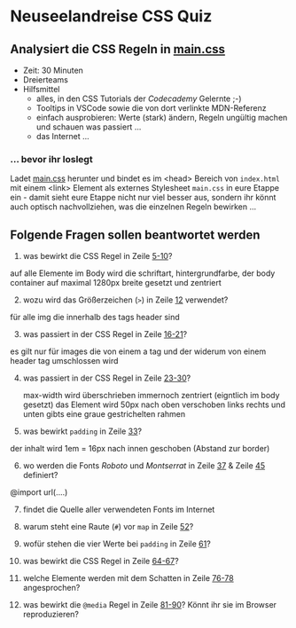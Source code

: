 # Neuseelandreise CSS Quiz

## Analysiert die CSS Regeln in [main.css](https://github.com/webmapping/nz/blob/main/main.css)

- Zeit: 30 Minuten
- Dreierteams
- Hilfsmittel
    - alles, in den CSS Tutorials der *Codecademy* Gelernte ;-)
    - Tooltips in VSCode sowie die von dort verlinkte MDN-Referenz
    - einfach ausprobieren: Werte (stark) ändern, Regeln ungültig machen und schauen was passiert ...
    - das Internet ...

### ... bevor ihr loslegt

Ladet [main.css](https://github.com/webmapping/nz/blob/main/main.css) herunter und bindet es im &lt;head> Bereich von `index.html` mit einem &lt;link> Element als externes Stylesheet `main.css` in eure Etappe ein - damit sieht eure Etappe nicht nur viel besser aus, sondern ihr könnt auch optisch nachvollziehen, was die einzelnen Regeln bewirken ...

## Folgende Fragen sollen beantwortet werden

1. was bewirkt die CSS Regel in Zeile [5-10](https://github.com/webmapping/nz/blob/main/main.css#L5-L10)?

auf alle Elemente im Body wird die schriftart, hintergrundfarbe, der body container auf maximal 1280px breite gesetzt und zentriert

2. wozu wird das Größerzeichen (`>`) in Zeile [12](https://github.com/webmapping/nz/blob/main/main.css#L12) verwendet?

für alle img die innerhalb des tags header sind

3. was passiert in der CSS Regel in Zeile [16-21](https://github.com/webmapping/nz/blob/main/main.css#L16-L21)?

es gilt nur für images die von einem a tag und der widerum von einem header tag umschlossen wird

4. was passiert in der CSS Regel in Zeile [23-30](https://github.com/webmapping/nz/blob/main/main.css#L23-L30)?

    max-width wird überschrieben
    immernoch zentriert (eigntlich im body gesetzt)
    das Element wird 50px nach oben verschoben
    links rechts und unten gibts eine graue gestrichelten rahmen

5. was bewirkt `padding` in Zeile [33](https://github.com/webmapping/nz/blob/main/main.css#L33)?

der inhalt wird 1em = 16px nach innen geschoben (Abstand zur border)

6. wo werden die Fonts *Roboto* und *Montserrat* in Zeile [37](https://github.com/webmapping/nz/blob/main/main.css#L37) & Zeile [45](https://github.com/webmapping/nz/blob/main/main.css#L45) definiert?

@import url(....)



7. findet die Quelle aller verwendeten Fonts im Internet
8. warum steht eine Raute (`#`) vor `map` in Zeile [52](https://github.com/webmapping/nz/blob/main/main.css#L52)?


9. wofür stehen die vier Werte bei `padding` in Zeile [61](https://github.com/webmapping/nz/blob/main/main.css#L61)?
10. was bewirkt die CSS Regel in Zeile [64-67](https://github.com/webmapping/nz/blob/main/main.css#L64-L67)?
11. welche Elemente werden mit dem Schatten in Zeile [76-78](https://github.com/webmapping/nz/blob/main/main.css#L76-L78) angesprochen?
12. was bewirkt die `@media` Regel in Zeile [81-90](https://github.com/webmapping/nz/blob/main/main.css#L81-L90)? Könnt ihr sie im Browser reproduzieren?

